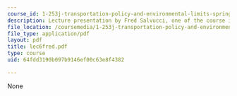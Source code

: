 ```yaml
---
course_id: 1-253j-transportation-policy-and-environmental-limits-spring-2004
description: Lecture presentation by Fred Salvucci, one of the course instructors.
file_location: /coursemedia/1-253j-transportation-policy-and-environmental-limits-spring-2004/64fdd3190b097b9146ef00c63e8f4382_lec6fred.pdf
file_type: application/pdf
layout: pdf
title: lec6fred.pdf
type: course
uid: 64fdd3190b097b9146ef00c63e8f4382

---
```

None